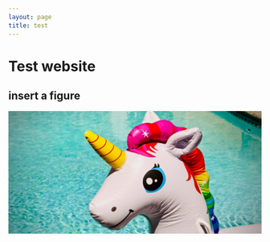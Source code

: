 ```yaml
---
layout: page
title: test
---
```



# Test website

## insert a figure

![alt text](figures/unicorn.jpg)
